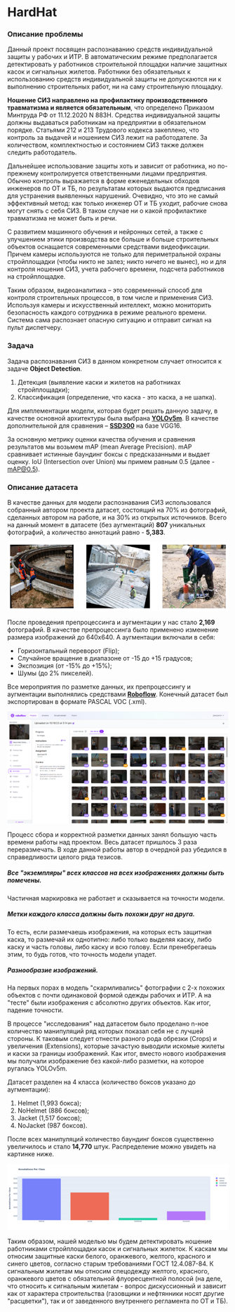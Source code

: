 # HardHat

### Описание проблемы
Данный проект посвящен распознаванию средств индивидуальной защиты у рабочих и ИТР.
В автоматическим режиме предполагается детектировать у работников строительной площадки наличие защитных касок и сигнальных жилетов.
Работники без обязательных к использованию средств индивидуальной защиты не допускаются ни к выполнению строительных работ,
ни на саму строительную площадку.

**Ношение СИЗ направлено на профилактику производственного травматизма и является обязательным**, что определено Приказом Минтруда РФ от 11.12.2020 N 883Н.
Средства индивидуальной защиты должны выдаваться работникам на предприятии в обязательном порядке. 
Статьями 212 и 213 Трудового кодекса закеплено, что контроль за выдачей и ношением СИЗ лежит на работодателе. 
За количеством, комплектностью и состоянием СИЗ также должен следить работодатель.

Дальнейшее использование защиты хоть и зависит от работника, но по-прежнему контролируется ответственными лицами предприятия. 
Обычно контроль выражается в форме еженедельных обходов инженеров по ОТ и ТБ, по результатам которых выдаются предписания для устранения выявленных нарушений.
Очевидно, что это не самый эффективный метод: как только инженер ОТ и ТБ уходит, рабочие снова могут снять с себя СИЗ. 
В таком случае ни о какой профилактике травматизма не может быть и речи. 

С развитием машинного обучения и нейронных сетей, а также с улучшением этики производства все больше и больше строительных объектов
оснащается современными средствами видеофиксации. Причем камеры используются не только для периметральной охраны стройплощадки 
(чтобы никто не залез; никто ничего не вынес), но и для контроля ношения СИЗ, учета рабочего времени, подсчета работников на стройплощадке.

Таким образом, видеоаналитика – это современный способ для контроля строительных процессов, в том числе и применения СИЗ.
Используя камеры и искусственный интеллект, можно мониторить безопасность каждого сотрудника в режиме реального времени.
Система сама распознает опасную ситуацию и отправит сигнал на пульт диспетчеру.

### Задача

Задача распознавания СИЗ в данном конкретном случает относится к задаче **Object Detection**.

1. Детекция (выявление каски и жилетов на работниках стройплощадки);
2. Классификация (определение, что каска - это каска, а не шапка).

Для имплементации модели, которая будет решать данную задачу, в качестве основной архитектуры была выбрана **[YOLOv5m](https://github.com/ultralytics/yolov5)**.
В качестве дополнительной для сравнения – **[SSD300](https://github.com/sgrvinod/a-PyTorch-Tutorial-to-Object-Detection)** на базе VGG16.

За основную метрику оценки качества обучения и сравнения результатов мы возьмем mAP (mean Average Precision). mAP сравнивает истинные баундинг боксы с предсказанными
и выдает оценку. IoU (Intersection over Union) мы примем равным 0.5 (далее - mAP@0.5). 

### Описание датасета

В качестве данных для модели распознавания СИЗ использовался собранный автором проекта датасет, состоящий на 70% из фотографий, сделанных автором на работе, и
на 30% из открытых источников. Всего на данный момент в датасете (без аугментаций) **807** уникальных фотографий, а количество аннотаций равно - **5,383**.

![Изображение](https://github.com/MelnikDM/Construction/blob/main/HardHat_2/images/Img_examples.png)
 
После проведения препроцессинга и аугментации у нас стало **2,169** фотографий. В качестве препроцессинга было применено изменение размера изображений до 640х640.
А аугментации включали в себя:

- Горизонтальный переворот (Flip);
- Случайное вращение в диапазоне от -15 до +15 градусов;
- Экспозиция (от -15% до +15%);
- Шумы (до 2% пикселей).

Все мероприятия по разметке данных, их препроцессингу и аугментации выполнялись средствами **[Roboflow](https://app.roboflow.com/melnikdm/)**. Конечный датасет был экспортирован в формате PASCAL VOC (.xml).

![Изображение](https://github.com/MelnikDM/Construction/blob/main/HardHat_2/images/Roboflow_annot.png)
 
Процесс сбора и корректной разметки данных занял большую часть времени работы над проектом. Весь датасет пришлось 3 раза переразмечать. В ходе данной работы автор в очердной раз убедился в справедливости целого ряда тезисов.

##### Все "экземпляры" всех классов на всех изображениях должны быть помечены.
Частичная маркировка не работает и сказывается на точности модели.

##### Метки каждого класса должны быть похожи друг на друга.
То есть, если размечаешь изображения, на которых есть защитная каска, то размечай их однотипно: либо только выделяя каску, либо каску и часть головы,
либо каску и всю голову. Если пренебрегаешь этим, то будь готов, что точность модели упадет.

##### Разнообразие изображений.
На первых порах в модель "скармливались" фотографии с 2-х похожих объектов с почти одинаковой формой одежды рабочих и ИТР. А на "тесте" были изображения с абсолютно других объектов. Как итог, падение точности.  


 В процессе "исследования" над датасетом было проделано n-ное количество манипуляций ряд которых показал себя не с лучшей стороны. К таковым следует отнести разного рода обрезки (Crops) и увеличения (Extensions), которые зачастую выводили искомые жилеты и каски за границы изображений. Как итог, вместо нового изображения мы получали изображение без какой-либо разметки, на которое ругалась YOLOv5m.

Датасет разделен на 4 класса (количество боксов указано до аугментации):

1. Helmet (1,993 бокса);
2. NoHelmet (886 боксов);
3. Jacket (1,517 боксов);
4. NoJacket (987 боксов).

После всех манипуляций количество баундинг боксов существенно увеличилось и стало **14,770** штук. Распределение можно увидеть на картинке ниже. 

 ![Изображение](https://github.com/MelnikDM/Construction/blob/main/HardHat_2/images/Annot_per_class.png)

Таким образом, нашей моделью мы будем детектировать ношение работниками стройплощадки касок и сигнальных жилеток. К каскам мы относим защитные каски белого,
оранжевого, желтого, красного и синего цветов, согласно старым требованиями ГОСТ 12.4.087-84. К сигнальным жилетам мы относим спецодежду желтого, красного, оранжевого цветов
с обязательной флуоресцентной полосой (на деле, что относить к сигнальным жилетам - вопрос дискуссионный и зависит как от характера строительства (газовщики и нефтянники носят
другие "расцветки"), так и от заведенного внутреннего регламента по ОТ и ТБ). 
 

 
 
